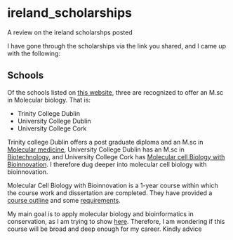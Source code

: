 # ireland_scholarships
A review on the ireland scholarshps posted

I have gone through the scholarships via the link you shared, and I came up with the following:

## Schools
Of the schools listed on [this website](https://eurireland.ie/assets/uploads/2021/11/GOI-IES-Call-2022.pdf), three are recognized to offer an M.sc in Molecular biology. That is:
- Trinity College Dublin
- University College Dublin
- University College Cork

Trinity college Dublin offers a post graduate diploma and an M.sc in [Molecular medicine](https://www.tcd.ie/courses/search/?keywords=molecular%20biology&type=postgraduate), University College Dublin has an M.sc in [Biotechnology](https://www.ucd.ie/sbbs/study/taughtgraduateprogrammes/), and University College Cork has [Molecular cell Biology with Bioinnovation](https://www.ucc.ie/en/ckr44/). I therefore dug deeper into molecular cell biology with bioinnovation.

Molecular Cell Biology with Bioinnovation is a 1-year course within which the course work and dissertation are completed. They have provided a [course outline](https://www.ucc.ie/en/ckr44/) and some [requirements](https://www.ucc.ie/en/ckr44/). 

My main goal is to apply molecular biology and bioinformatics in conservation, as I am trying to show [here](https://github.com/Rodneyomukuti/ICIPE_Bioinformatics-Internship). Therefore, I am wondering if this course will be broad and deep enough for my career. Kindly advice

